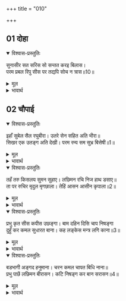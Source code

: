+++
title = "010"

+++


## 01 दोहा
<details open><summary>विश्वास-प्रस्तुतिः</summary>

सुनासीर सत सरिस सो सन्तत करइ बिलास।  
परम प्रबल रिपु सीस पर तद्यपि सोच न त्रास॥10॥  
</details>

<details><summary>मूल</summary>

सुनासीर सत सरिस सो सन्तत करइ बिलास।  
परम प्रबल रिपु सीस पर तद्यपि सोच न त्रास॥10॥  
</details>

<details><summary>भावार्थ</summary>

 वह निरन्तर सैकडों इन्द्रों के समान भोग-विलास करता रहता है। यद्यपि (श्रीरामजी-सरीखा) अत्यन्त प्रबल शत्रु सिर पर है, फिर भी उसको न तो चिन्ता है और न डर ही है॥10॥  
</details>




## 02 चौपाई
<details open><summary>विश्वास-प्रस्तुतिः</summary>

इहाँ सुबेल सैल रघुबीरा। उतरे सेन सहित अति भीरा॥  
सिखर एक उतङ्ग अति देखी। परम रम्य सम सुभ्र बिसेषी॥1॥  
</details>

<details><summary>मूल</summary>

इहाँ सुबेल सैल रघुबीरा। उतरे सेन सहित अति भीरा॥  
सिखर एक उतङ्ग अति देखी। परम रम्य सम सुभ्र बिसेषी॥1॥  
</details>

<details><summary>भावार्थ</summary>

 यहाँ श्री रघुवीर सुबेल पर्वत पर सेना की बडी भीड (बडे समूह) के साथ उतरे। पर्वत का एक बहुत ऊँचा, परम रमणीय, समतल और विशेष रूप से उज्ज्वल शिखर देखकर-॥1॥  
</details>

<details open><summary>विश्वास-प्रस्तुतिः</summary>

तहँ तरु किसलय सुमन सुहाए। लछिमन रचि निज हाथ डसाए॥  
ता पर रुचिर मृदुल मृगछाला। तेहिं आसन आसीन कृपाला॥2॥  
</details>

<details><summary>मूल</summary>

तहँ तरु किसलय सुमन सुहाए। लछिमन रचि निज हाथ डसाए॥  
ता पर रुचिर मृदुल मृगछाला। तेहिं आसन आसीन कृपाला॥2॥  
</details>

<details><summary>भावार्थ</summary>

 वहाँ लक्ष्मणजी ने वृक्षों के कोमल पत्ते और सुन्दर फूल अपने हाथों से सजाकर बिछा दिए। उस पर सुन्दर और कोमल मृग छाला बिछा दी। उसी आसन पर कृपालु श्री रामजी विराजमान थे॥2॥  
</details>

<details open><summary>विश्वास-प्रस्तुतिः</summary>

प्रभु कृत सीस कपीस उछङ्गा। बाम दहिन दिसि चाप निषङ्गा  
दुहुँ कर कमल सुधारत बाना। कह लङ्केस मन्त्र लगि काना॥3॥  
</details>

<details><summary>मूल</summary>

प्रभु कृत सीस कपीस उछङ्गा। बाम दहिन दिसि चाप निषङ्गा  
दुहुँ कर कमल सुधारत बाना। कह लङ्केस मन्त्र लगि काना॥3॥  
</details>

<details><summary>भावार्थ</summary>

 प्रभु श्री रामजी वानरराज सुग्रीव की गोद में अपना सिर रखे हैं। उनकी बायीं ओर धनुष तथा दाहिनी ओर तरकस (रखा) है। वे अपने दोनों करकमलों से बाण सुधार रहे हैं। विभीषणजी कानों से लगकर सलाह कर रहे हैं॥3॥  
</details>

<details open><summary>विश्वास-प्रस्तुतिः</summary>

बडभागी अङ्गद हनुमाना। चरन कमल चापत बिधि नाना॥  
प्रभु पाछें लछिमन बीरासन। कटि निषङ्ग कर बान सरासन॥4॥  
</details>

<details><summary>मूल</summary>

बडभागी अङ्गद हनुमाना। चरन कमल चापत बिधि नाना॥  
प्रभु पाछें लछिमन बीरासन। कटि निषङ्ग कर बान सरासन॥4॥  
</details>

<details><summary>भावार्थ</summary>

 परम भाग्यशाली अङ्गद और हनुमान अनेकों प्रकार से प्रभु के चरण कमलों को दबा रहे हैं। लक्ष्मणजी कमर में तरकस कसे और हाथों में धनुष-बाण लिए वीरासन से प्रभु के पीछे सुशोभित हैं॥4॥  
</details>


